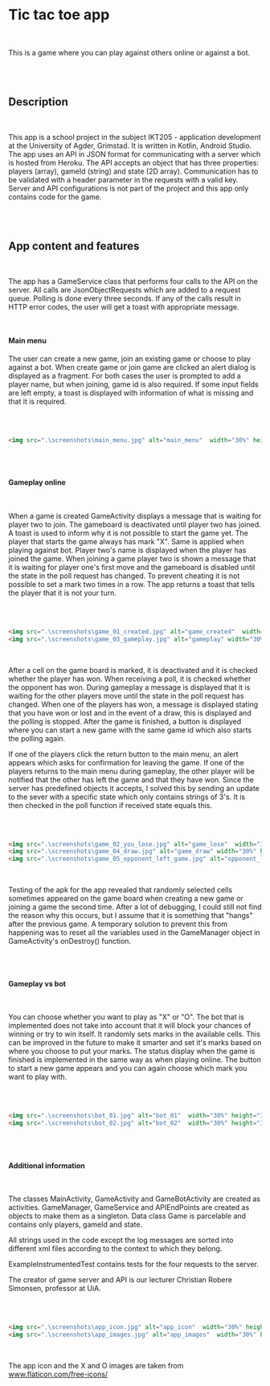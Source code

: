 # Tic tac toe app

</br>

This is a game where you can play against others online or against a bot.



</br></br>

## Description

</br>

This app is a school project in the subject IKT205 - application development at the University of Agder, Grimstad. It is written in Kotlin, Android Studio. The app uses an API in JSON format for communicating with a server which is hosted from Heroku. The API accepts an object that has three properties: players (array), gameId (string) and state (2D array). Communication has to be validated with a header parameter in the requests with a valid key. Server and API configurations is not part of the project and this app only contains code for the game.



</br></br>

## App content and features

</br>

The app has a GameService class that performs four calls to the API on the server. All calls are JsonObjectRequests which are added to a request queue. Polling is done every three seconds. If any of the calls result in HTTP error codes, the user will get a toast with appropriate message. 



</br>

#### Main menu

The user can create a new game, join an existing game or choose to play against a bot. When create game or join game are clicked an alert dialog is displayed as a fragment. For both cases the user is prompted to add a player name, but when joining, game id is also required. If some input fields are left empty, a toast is displayed with information of what is missing and that it is required.

</br></br>

```html
<img src=".\screenshots\main_menu.jpg" alt="main_menu"  width="30%" height="30%" /> 
```



</br></br>

#### Gameplay online

</br>

When a game is created GameActivity displays a message that is waiting for player two to join. The gameboard is deactivated until player two has joined. A toast is used to inform why it is not possible to start the game yet. The player that starts the game always has mark "X". Same is applied when playing against bot. Player two's name is displayed when the player has joined the game. When joining a game player two is shown a message that it is waiting for player one's first move and the gameboard is disabled until the state in the poll request has changed. To prevent cheating it is not possible to set a mark two times in a row. The app returns a toast that tells the player that it is not your turn.

</br></br>

```html
<img src=".\screenshots\game_01_created.jpg" alt="game_created"  width="30%" height="30%" />
<img src=".\screenshots\game_03_gameplay.jpg" alt="gameplay" width="30%" height="30%" />
```

</br>

After a cell on the game board is marked, it is deactivated and it is checked whether the player has won. When receiving a poll, it is checked whether the opponent has won. During gameplay a message is displayed that it is waiting for the other players move until the state in the poll request has changed. When one of the players has won, a message is displayed stating that you have won or lost and in the event of a draw, this is displayed and the polling is stopped. After the game is finished, a button is displayed where you can start a new game with the same game id which also starts the polling again.

If one of the players click the return button to the main menu, an alert appears which asks for confirmation for leaving the game. If one of the players returns to the main menu during gameplay, the other player will be notified that the other has left the game and that they have won. Since the server has predefined objects it accepts, I solved this by sending an update to the sever with a specific state which only contains strings of 3's. It is then checked in the poll function if received state equals this.

</br></br>

```html
<img src=".\screenshots\game_02_you_lose.jpg" alt="game_lose"  width="30%" height="30%" />
<img src=".\screenshots\game_04_draw.jpg" alt="game_draw" width="30%" height="30%" />
<img src=".\screenshots\game_05_opponent_left_game.jpg" alt="opponent_left" width="30%" height="30%" />
```

</br>

Testing of the apk for the app revealed that randomly selected cells sometimes appeared on the game board when creating a new game or joining a game the second time. After a lot of debugging, I could still not find the reason why this occurs, but I assume that it is something that "hangs" after the previous game. A temporary solution to prevent this from happening was to reset all the variables used in the GameManager object in GameActivity's onDestroy() function. 



</br></br>

#### Gameplay vs bot

</br>

You can choose whether you want to play as "X" or "O". The bot that is implemented does not take into account that it will block your chances of winning or try to win itself. It randomly sets marks in the available cells. This can be improved in the future to make it smarter and set it's marks based on where you choose to put your marks. The status display when the game is finished is implemented in the same way as when playing online. The button to start a new game appears and you can again choose which mark you want to play with.

</br></br>

```html
<img src=".\screenshots\bot_01.jpg" alt="bot_01"  width="30%" height="30%" />
<img src=".\screenshots\bot_02.jpg" alt="bot_02"  width="30%" height="30%" />
```



</br></br>

#### Additional information

</br>

The classes MainActivity, GameActivity and GameBotActivity are created as activities. GameManager, GameService and APIEndPoints are created as objects to make them as a singleton. Data class Game is parcelable and contains only players, gameId and state.

All strings used in the code except the log messages are sorted into different xml files according to the context to which they belong.

ExampleInstrumentedTest contains tests for the four requests to the server.

The creator of game server and API is our lecturer Christian Robere Simonsen, professor at UiA.

</br></br>

```html
<img src=".\screenshots\app_icon.jpg" alt="app_icon"  width="30%" height="30%" />
<img src=".\screenshots\app_images.jpg" alt="app_images"  width="30%" height="30%" /> 
```

</br>

The app icon and the X and O images are taken from www.flaticon.com/free-icons/





